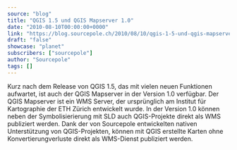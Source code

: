 ```yaml
---
source: "blog"
title: "QGIS 1.5 und QGIS Mapserver 1.0"
date: "2010-08-10T00:00:00+0000"
link: "https://blog.sourcepole.ch/2010/08/10/qgis-1-5-und-qgis-mapserver-1-0/"
draft: "false"
showcase: "planet"
subscribers: ["sourcepole"]
author: "Sourcepole"
tags: []
---
```


Kurz nach dem Release von QGIS 1.5, das mit vielen neuen Funktionen aufwartet, ist auch der QGIS Mapserver in der Version 1.0 verfügbar.
Der QGIS Mapserver ist ein WMS Server, der ursprünglich am Institut für Kartographie der ETH Zürich entwickelt wurde. In der Version 1.0 können neben der Symbolisierierung mit SLD auch QGIS-Projekte direkt als WMS publiziert werden. Dank der von Sourcepole entwickelten nativen Unterstützung von QGIS-Projekten, können mit QGIS erstellte Karten ohne Konvertierungverluste direkt als WMS-Dienst publiziert werden.
